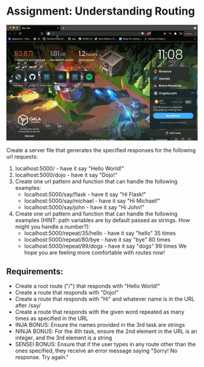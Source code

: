 # Assignment: Understanding Routing
![Understanding Routing](image.gif)

Create a server file that generates the specified responses for the following url requests:

1. localhost:5000/ - have it say "Hello World!"
2. localhost:5000/dojo - have it say "Dojo!"
3. Create one url pattern and function that can handle the following examples:
    - localhost:5000/say/flask - have it say "Hi Flask!"
    - localhost:5000/say/michael - have it say "Hi Michael!"
    - localhost:5000/say/john - have it say "Hi John!"
4. Create one url pattern and function that can handle the following examples (HINT: path variables are by default passed as strings. How might you handle a number?):
    - localhost:5000/repeat/35/hello - have it say "hello" 35 times
    - localhost:5000/repeat/80/bye - have it say "bye" 80 times
    - localhost:5000/repeat/99/dogs - have it say "dogs" 99 times
We hope you are feeling more comfortable with routes now!

## Requirements:
- Create a root route ("/") that responds with "Hello World!" 
- Create a route that responds with "Dojo!"
- Create a route that responds with "Hi" and whatever name is in the URL after /say/
- Create a route that responds with the given word repeated as many times as specified in the URL
- INJA BONUS: Ensure the names provided in the 3rd task are strings
- NINJA BONUS: For the 4th task, ensure the 2nd element in the URL is an integer, and the 3rd element is a string
- SENSEI BONUS: Ensure that if the user types in any route other than the ones specified, they receive an error message saying "Sorry! No response. Try again."
